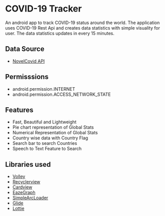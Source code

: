 # COVID-19 Tracker

An android app to track COVID-19 status around the world.
The application uses COVID-19 Rest Api and creates data statistics with simple visuality for user.
The data statistics updates in every 15 minutes.

## Data Source

* [NovelCovid API](https://corona.lmao.ninja/)

## Permisssions

* android.permission.INTERNET
* android.permission.ACCESS_NETWORK_STATE

## Features

* Fast, Beautiful and Lightweight 
* Pie chart representation of Global Stats
* Numerical Representation of Global Stats
* Country wise data with Country Flag
* Search bar to search Countries
* Speech to Text Feature to Search

## Libraries used

* [Volley](https://developer.android.com/training/volley)
* [Recyclerview](https://developer.android.com/jetpack/androidx/releases/recyclerview)
* [Cardview](https://developer.android.com/jetpack/androidx/releases/cardview)
* [EazeGraph](https://github.com/blackfizz/EazeGraph)
* [SimpleArcLoader](https://github.com/generic-leo/SimpleArcLoader)
* [Glide](https://github.com/bumptech/glide)
* [Lottie](https://github.com/airbnb/lottie-android)

